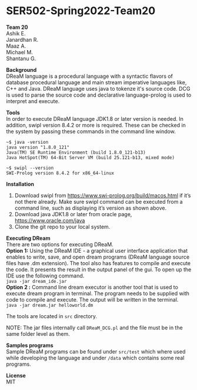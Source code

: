 # SER502-Spring2022-Team20
**Team 20**  
Ashik E.  
Janardhan R.  
Maaz A.  
Michael M.  
Shantanu G.  

**Background**  
DReaM language is a procedural language with a syntactic flavors of database procedural language and main stream imperative languages like, C++ and Java. DReaM language uses java to tokenze it's source code. DCG is used to parse the source code and declarative language-prolog is used to interpret and execute.  

**Tools**  
In order to execute DReaM language JDK1.8 or later version is needed. In addition, swipl version 8.4.2 or more is required. These can be checked in the system by passing these commands in the command line window.  
```
~$ java -version
java version "1.8.0_121"
Java(TM) SE Runtime Environment (build 1.8.0_121-b13)
Java HotSpot(TM) 64-Bit Server VM (build 25.121-b13, mixed mode)

~$ swipl --version
SWI-Prolog version 8.4.2 for x86_64-linux
```
**Installation**  
1. Download swipl from https://www.swi-prolog.org/build/macos.html if it’s not there already. Make sure swipl command can be executed from a command line, such as displaying it’s version as shown above.  
2. Download java JDK1.8 or later from oracle page, https://www.oracle.com/java  
3. Clone the git repo to your local system.  

**Executing DReam**  
There are two options for executing DReaM.  
       **Option 1:** Using the DReaM IDE - a graphical user interface application that enables to write, save, and open dream programs (DReaM language source files have .dm extension). The tool also has features to compile and execute the code. It presents the result in the output panel of the gui. To open up the IDE use the following command.     
	 ```java -jar dream_ide.jar```   
       **Option 2 :** Command line dream executor is another tool that is used to execute dream program in terminal. The program needs to be supplied with code to compile and execute. The output will be written in the  terminal.   
       ```java -jar dream.jar helloworld.dm```  

The tools are located in ```src``` directory.  
   
NOTE: The jar files internally call ```DReaM_DCG.pl``` and the file must be in the same folder level as them.
    
**Samples programs**  
Sample DReaM programs can be found under ```src/test``` which where used while developing the language and under ```/data``` which contains some real programs.
     
**License**  
MIT
